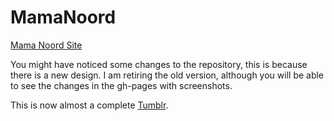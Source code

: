 MamaNoord
=========

[Mama Noord Site](http://mamanoord.tumblr.com/#home)

You might have noticed some changes to the repository, this is because there is a new design. I am retiring the old version, although you will be able to see the changes in the gh-pages with screenshots.

This is now almost a complete [Tumblr](Theme).

